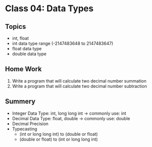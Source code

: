 # Class 04: Data Types

## Topics

-   int, float
-   int data type range (-2147483648 to 2147483647)
-   float data type
-   double data type

## Home Work

1.  Write a program that will calculate two decimal number summation
1.  Write a program that will calculate two decimal number subtraction

## Summery

-   Integer Data Type: int, long long int -> commonly use: int
-   Decimal Data Type: float, double -> commonly use: double
-   Decimal Precision
-   Typecasting
    -   (int or long long int) to (double or float)
    -   (double or float) to (int or long long int)
